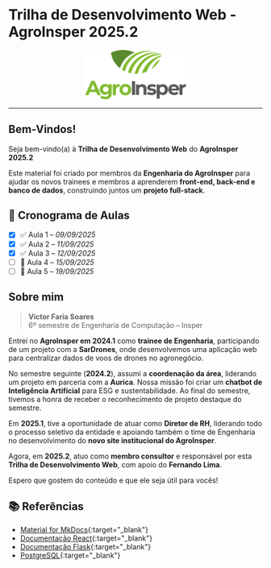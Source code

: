 # Trilha de Desenvolvimento Web - AgroInsper 2025.2

<div align="center">
  <img src="assets/agroinsper-logo.png" alt="AgroInsper Logo" width="200"/>
</div>

---

## Bem-Vindos!

Seja bem-vindo(a) à **Trilha de Desenvolvimento Web** do **AgroInsper 2025.2** 

Este material foi criado por membros da **Engenharia do AgroInsper** para ajudar os novos trainees e membros a aprenderem **front-end, back-end e banco de dados**, construindo juntos um **projeto full-stack**.



## 📅 Cronograma de Aulas

- [x] ✅ Aula 1 – *09/09/2025*
- [x] ✅ Aula 2 – *11/09/2025*
- [x] ✅ Aula 3 – *12/09/2025*
- [ ] 🔄 Aula 4 – *15/09/2025*
- [ ] 🔄 Aula 5 – *19/09/2025*

## Sobre mim

> **Victor Faria Soares**  
> 6º semestre de Engenharia de Computação – Insper  

Entrei no **AgroInsper em 2024.1** como **trainee de Engenharia**, participando de um projeto com a **SarDrones**, onde desenvolvemos uma aplicação web para centralizar dados de voos de drones no agronegócio. 

No semestre seguinte (**2024.2**), assumi a **coordenação da área**, liderando um projeto em parceria com a **Aurica**. Nossa missão foi criar um **chatbot de Inteligência Artificial** para ESG e sustentabilidade. Ao final do semestre, tivemos a honra de receber o reconhecimento de projeto destaque do semestre.


Em **2025.1**, tive a oportunidade de atuar como **Diretor de RH**, liderando todo o processo seletivo da entidade e apoiando também o time de Engenharia no desenvolvimento do **novo site institucional do AgroInsper**.  

Agora, em **2025.2**, atuo como **membro consultor** e responsável por esta **Trilha de Desenvolvimento Web**, com apoio do **Fernando Lima**.
  
Espero que gostem do conteúdo e que ele seja útil para vocês!


## 📚 Referências


- [Material for MkDocs](https://squidfunk.github.io/mkdocs-material/reference/){:target="_blank"}
- [Documentação React](https://react.dev/){:target="_blank"}
- [Documentação Flask](https://flask.palletsprojects.com/){:target="_blank"}
- [PostgreSQL](https://www.postgresql.org/){:target="_blank"}







